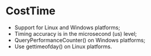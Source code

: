 # CostTime

- Support for Linux and Windows platforms;
- Timing accuracy is in the microsecond (us) level;
- QueryPerformanceCounter() on Windows platforms;
- Use gettimeofday() on Linux platforms.
